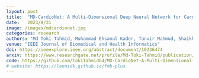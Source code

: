 ```yaml
---
layout: post
title:  "MD-CardioNet: A Multi-Dimensional Deep Neural Network for Cardiovascular Disease Diagnosis from Electrocardiogram"
date:   2023/8/31
image: /images/mdcardionet.jpg
categories: research
authors: "Md Toki Tahmid, Muhammad Ehsanul Kader, Tanvir Mahmud, Shaikh Anowarul Fattah"
venue: "IEEE Journal of Biomedical and Health Informatics"
doi: https://ieeexplore.ieee.org/abstract/document/10236474
arxiv: https://www.researchgate.net/profile/Md-Toki-Tahmid/publication/373554074_MD-CardioNet_A_Multi-Dimensional_Deep_Neural_Network_for_Cardiovascular_Disease_Diagnosis_from_Electrocardiogram/links/6505cbe1ca19e8355c9743a6/MD-CardioNet-A-Multi-Dimensional-Deep-Neural-Network-for-Cardiovascular-Disease-Diagnosis-From-Electrocardiogram.pdf
code: https://github.com/TokiTahmid64/MD-CardioNet-A-Multi-Dimensional-Deep-Neural-Network-for-Cardiovascular-Disease-Diagnosis
# website: https://leonidk.github.io/fmb-plus
---
```

